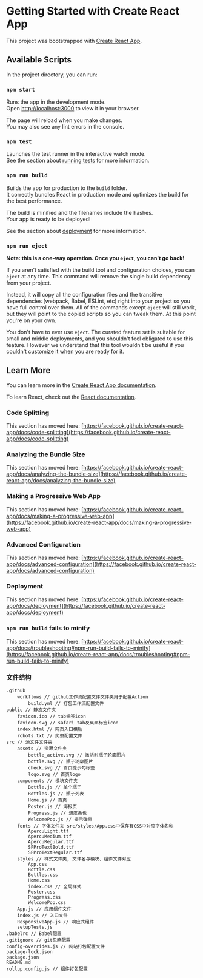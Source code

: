 # Getting Started with Create React App

This project was bootstrapped with [Create React App](https://github.com/facebook/create-react-app).

## Available Scripts

In the project directory, you can run:

### `npm start`

Runs the app in the development mode.\
Open [http://localhost:3000](http://localhost:3000) to view it in your browser.

The page will reload when you make changes.\
You may also see any lint errors in the console.

### `npm test`

Launches the test runner in the interactive watch mode.\
See the section about [running tests](https://facebook.github.io/create-react-app/docs/running-tests) for more information.

### `npm run build`

Builds the app for production to the `build` folder.\
It correctly bundles React in production mode and optimizes the build for the best performance.

The build is minified and the filenames include the hashes.\
Your app is ready to be deployed!

See the section about [deployment](https://facebook.github.io/create-react-app/docs/deployment) for more information.

### `npm run eject`

**Note: this is a one-way operation. Once you `eject`, you can't go back!**

If you aren't satisfied with the build tool and configuration choices, you can `eject` at any time. This command will remove the single build dependency from your project.

Instead, it will copy all the configuration files and the transitive dependencies (webpack, Babel, ESLint, etc) right into your project so you have full control over them. All of the commands except `eject` will still work, but they will point to the copied scripts so you can tweak them. At this point you're on your own.

You don't have to ever use `eject`. The curated feature set is suitable for small and middle deployments, and you shouldn't feel obligated to use this feature. However we understand that this tool wouldn't be useful if you couldn't customize it when you are ready for it.

## Learn More

You can learn more in the [Create React App documentation](https://facebook.github.io/create-react-app/docs/getting-started).

To learn React, check out the [React documentation](https://reactjs.org/).

### Code Splitting

This section has moved here: [https://facebook.github.io/create-react-app/docs/code-splitting](https://facebook.github.io/create-react-app/docs/code-splitting)

### Analyzing the Bundle Size

This section has moved here: [https://facebook.github.io/create-react-app/docs/analyzing-the-bundle-size](https://facebook.github.io/create-react-app/docs/analyzing-the-bundle-size)

### Making a Progressive Web App

This section has moved here: [https://facebook.github.io/create-react-app/docs/making-a-progressive-web-app](https://facebook.github.io/create-react-app/docs/making-a-progressive-web-app)

### Advanced Configuration

This section has moved here: [https://facebook.github.io/create-react-app/docs/advanced-configuration](https://facebook.github.io/create-react-app/docs/advanced-configuration)

### Deployment

This section has moved here: [https://facebook.github.io/create-react-app/docs/deployment](https://facebook.github.io/create-react-app/docs/deployment)

### `npm run build` fails to minify

This section has moved here: [https://facebook.github.io/create-react-app/docs/troubleshooting#npm-run-build-fails-to-minify](https://facebook.github.io/create-react-app/docs/troubleshooting#npm-run-build-fails-to-minify)

### 文件结构
```
.github
    workflows // github工作流配置文件文件夹用于配置Action
        build.yml // 打包工作流配置文件
public // 静态文件夹
    favicon.ico // tab标签icon
    favicon.svg // safari tab及桌面标签icon
    index.html // 网页入口模板
    robots.txt // 爬虫配置文件
src // 源文件文件夹
    assets // 资源文件夹
        bottle_active.svg // 激活时瓶子轮廓图片
        bottle.svg // 瓶子轮廓图片
        check.svg // 首页提示勾标签
        logo.svg // 首页logo
    components // 模块文件夹
        Bottle.js // 单个瓶子
        Bottles.js // 瓶子列表
        Home.js // 首页
        Poster.js // 海报页
        Progress.js // 进度条也
        WelcomePop.js // 提示弹窗
    fonts // 字体文件夹 src/styles/App.css中保存有CSS中对应字体名称
        ApercuLight.ttf
        ApercuMedium.ttf
        ApercuRegular.ttf
        SFProTextBold.ttf
        SFProTextRegular.ttf
    styles // 样式文件夹, 文件名与模块、组件文件对应
        App.css
        Bottle.css
        Bottles.css
        Home.css
        index.css // 全局样式
        Poster.css
        Progress.css
        WelcomePop.css
    App.js // 应用组件文件
    index.js // 入口文件
    ResponsiveApp.js // 响应式组件
    setupTests.js
.babelrc // Babel配置
.gitignore // git忽略配置
config-overrides.js // 网站打包配置文件
package-lock.json
package.json
README.md
rollup.config.js // 组件打包配置
```